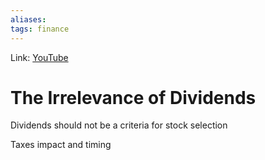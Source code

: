 ```yaml
---
aliases:
tags: finance
---
```

Link: [YouTube](https://www.youtube.com/watch?v=f5j9v9dfinQ)

# The Irrelevance of Dividends

Dividends should not be a criteria for stock selection

Taxes impact and timing

